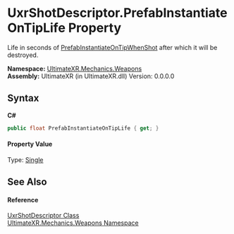 # UxrShotDescriptor.PrefabInstantiateOnTipLife Property 
 

Life in seconds of <a href="P_UltimateXR_Mechanics_Weapons_UxrShotDescriptor_PrefabInstantiateOnTipWhenShot">PrefabInstantiateOnTipWhenShot</a> after which it will be destroyed.

**Namespace:**&nbsp;<a href="N_UltimateXR_Mechanics_Weapons">UltimateXR.Mechanics.Weapons</a><br />**Assembly:**&nbsp;UltimateXR (in UltimateXR.dll) Version: 0.0.0.0

## Syntax

**C#**<br />
``` C#
public float PrefabInstantiateOnTipLife { get; }
```


#### Property Value
Type: <a href="https://docs.microsoft.com/dotnet/api/system.single" target="_blank" rel="noopener noreferrer">Single</a>

## See Also


#### Reference
<a href="T_UltimateXR_Mechanics_Weapons_UxrShotDescriptor">UxrShotDescriptor Class</a><br /><a href="N_UltimateXR_Mechanics_Weapons">UltimateXR.Mechanics.Weapons Namespace</a><br />